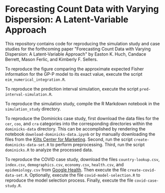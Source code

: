 # Forecasting Count Data with Varying Dispersion: A Latent-Variable Approach

This repository contains code for reproducing the simulation study and case studies for the forthcoming paper "Forecasting Count Data with Varying Dispersion: A Latent-Variable Approach" by Easton K. Huch, Candace Berrett, Mason Ferlic, and Kimberly F. Sellers.

To reproduce the figure comparing the approximate expected Fisher information for the GP-P model to its exact value, execute the script `eim_numerical_integration.R`.

To reproduce the prediction interval simulation, execute the script `pred-interval-simulation.R`.

To reproduce the simulation study, compile the R Markdown notebook in the `simulation_study` directory.

To reproduce the Dominicks case study, first download the data files for the `cer`, `coo`, and `cra` categories into the corresponding directories within the `dominicks-data` directory.
This can be accomplished by rendering the notebook `download-dominicks-data.ipynb` or by manually downloading the files from the [Kilts Center for Marketing](https://www.chicagobooth.edu/research/kilts/research-data/dominicks).
Second, run the script `create-dominicks-data-set.R` to perform preprocessing.
Third, run the script `dominicks.R` to analyze the processed data.

To reproduce the COVID case study, download the files `country-lookup.csv`, `index.csv`, `demographics.csv`, `economy.csv`, `health.csv`, and `epidemiology.csv` from [Google Health](https://health.google.com/covid-19/open-data/raw-data).
Then execute the file `create-covid-data-set.R`.
Optionally, execute the file `covid-model-selection.R` to reproduce the model selection process.
Finally, execute the file `covid-case-study.R`.